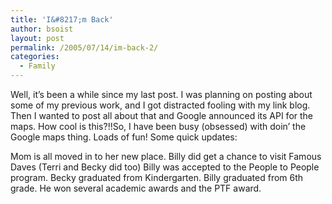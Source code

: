 ```yaml
---
title: 'I&#8217;m Back'
author: bsoist
layout: post
permalink: /2005/07/14/im-back-2/
categories:
  - Family
---
```

Well, it&#8217;s been a while since my last post. I was planning on posting about some of my previous work, and I got distracted fooling with my link blog. Then I wanted to post all about that and Google announced its API for the maps. How cool is this?!!So, I have been busy (obsessed) with doin&#8217; the Google maps thing. Loads of fun! Some quick updates: 

Mom is all moved in to her new place. Billy did get a chance to visit Famous Daves (Terri and Becky did too) Billy was accepted to the People to People program. Becky graduated from Kindergarten. Billy graduated from 6th grade. He won several academic awards and the PTF award.
